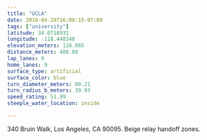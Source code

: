 ```yaml
---
title: "UCLA"
date: 2018-04-28T16:00:15-07:00
tags: ["university"]
latitude: 34.0718931
longitude: -118.448348
elevation_meters: 118.065
distance_meters: 400.00
lap_lanes: 9
home_lanes: 9
surface_type: artificial
surface_color: blue
turn_diameter_meters: 80.21
turn_radius_b_meters: 39.93
speed_rating: 51.99
steeple_water_location: inside

---
```

340 Bruin Walk, Los Angeles, CA 90095. Beige relay handoff zones.
<!--more-->
